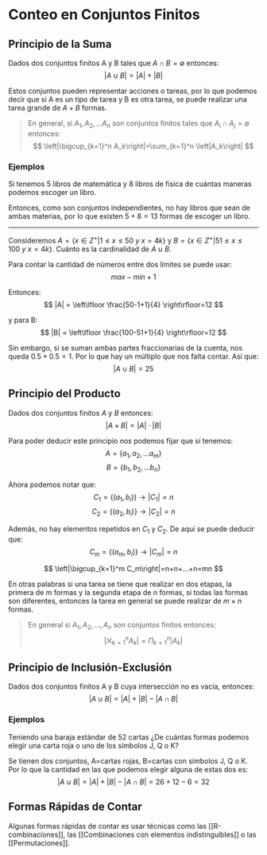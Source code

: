 # Conteo en Conjuntos Finitos
## Principio de la Suma
Dados dos conjuntos finitos A y B tales que $A\cap B=\emptyset$ entonces:
$$
|A\cup B|=|A|+|B|
$$

Estos conjuntos pueden representar acciones o tareas, por lo que podemos decir que si A es un tipo de tarea y B es otra tarea, se puede realizar una tarea grande de $A+B$ formas.

> En general, si $A_1,A_2,...A_n$ son conjuntos finitos tales que $A_i\cap A_j=\emptyset$ entonces:
$$
\left|\bigcup_{k=1}^n A_k\right|=\sum_{k=1}^n \left|A_k\right|
$$

### Ejemplos
Si tenemos 5 libros de matemática y 8 libros de física de cuántas maneras podemos escoger un libro.

Entonces, como son conjuntos independientes, no hay libros que sean de ambas materias, por lo que existen $5+8=13$ formas de escoger un libro.

---

Consideremos $A=\{x\in Z^+ | 1\leq x\leq 50\ y\ x=4k\}$ y $B=\{x\in Z^+| 51\leq x\leq 100\ y\ x=4k\}$. Cuánto es la cardinalidad de $A\cup B$.

Para contar la cantidad de números entre dos límites se puede usar:
$$
max-min+1
$$

Entonces:
$$
|A| = \left\lfloor \frac{50-1+1}{4} \right\rfloor=12
$$

y para B:
$$
|B| = \left\lfloor \frac{100-51+1}{4} \right\rfloor=12
$$

Sin embargo, si se suman ambas partes fraccionarias de la cuenta, nos queda $0.5+0.5=1$. Por lo que hay un múltiplo que nos falta contar. Así que:
$$
|A\cup B|=25
$$

## Principio del Producto
Dados dos conjuntos finitos $A$ y $B$ entonces:
$$
|A\times B| = |A|\cdot|B|
$$

Para poder deducir este principio nos podemos fijar que si tenemos:
$$
A=\{a_1,a_2,...a_m\}
$$
$$
B=\{b_1,b_2,...b_n\}
$$

Ahora podemos notar que:
$$
C_1=\{(a_1,b_i)\}\rightarrow|C_1|=n
$$
$$
C_2=\{(a_2,b_i)\}\rightarrow|C_2|=n
$$

Además, no hay elementos repetidos en $C_1$ y $C_2$. De aquí se puede deducir que:
$$
C_m=\{(a_m,b_i)\}\rightarrow|C_m|=n
$$

$$
\left|\bigcup_{k=1}^m C_m\right|=n+n+...+n=mn
$$

En otras palabras si una tarea se tiene que realizar en dos etapas, la primera de m formas y la segunda etapa de n formas, si todas las formas son diferentes, entonces la tarea en general se puede realizar de $m\times n$ formas.

> En general si $A_1,A_2,...,A_n$ son conjuntos finitos entonces:
$$
\left|\bigtimes_{k=1}^n A_k\right|=\Pi_{k=1}^n|A_k|
$$

## Principio de Inclusión-Exclusión
Dados dos conjuntos finitos A y B cuya intersección no es vacía, entonces:
$$
|A\cup B| = |A| +|B|-|A\cap B|
$$

### Ejemplos
Teniendo una baraja estándar de 52 cartas ¿De cuántas formas podemos elegir una carta roja o uno de los símbolos J, Q o K?

Se tienen dos conjuntos, A=cartas rojas, B=cartas con símbolos J, Q o K. Por lo que la cantidad en las que podemos elegir alguna de estas dos es:
$$
|A\cup B| = |A| +|B|-|A\cap B|=26+12-6=32
$$
## Formas Rápidas de Contar
Algunas formas rápidas de contar es usar técnicas como las [[R-combinaciones]], las [[Combinaciones con elementos indistinguibles]] o las [[Permutaciones]].